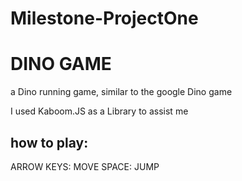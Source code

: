 # Milestone-ProjectOne
<h1>DINO GAME</h1>
<p></p>a Dino running game, similar to the google Dino game</p>
I used Kaboom.JS as a Library to assist me

<h2>how to play:</h2>
ARROW KEYS: MOVE
SPACE: JUMP
